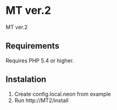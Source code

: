 MT ver.2
========

MT ver.2


Requirements
------------

Requires PHP 5.4 or higher.

Instalation
------------

1. Create config.local.neon from example
2. Run http://MT2/install

